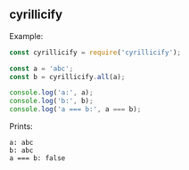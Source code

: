 cyrillicify
-

Example:

```js
const cyrillicify = require('cyrillicify');

const a = 'abc';
const b = cyrillicify.all(a);

console.log('a:', a);
console.log('b:', b);
console.log('a === b:', a === b);
```
Prints:
```
a: abc
b: аbс
a === b: false
```
